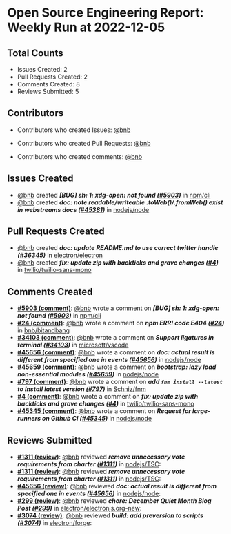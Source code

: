 # Open Source Engineering Report: Weekly Run at 2022-12-05

## Total Counts

* Issues Created: 2
* Pull Requests Created: 2
* Comments Created: 8
* Reviews Submitted: 5

## Contributors

* Contributors who created Issues: [@bnb](https://github.com/bnb)

* Contributors who created Pull Requests: [@bnb](https://github.com/bnb)

* Contributors who created comments: [@bnb](https://github.com/bnb)

## Issues Created

* [@bnb](https://github.com/bnb) created _**[BUG] sh: 1: xdg-open: not found ([#5903](https://github.com/npm/cli/issues/5903))**_ in [npm/cli](https://github.com/npm/cli)
* [@bnb](https://github.com/bnb) created _**doc: note readable/writeable .toWeb()/.fromWeb() exist in webstreams docs ([#45381](https://github.com/nodejs/node/issues/45381))**_ in [nodejs/node](https://github.com/nodejs/node)

## Pull Requests Created

* [@bnb](https://github.com/bnb) created _**doc: update README.md to use correct twitter handle ([#36345](https://github.com/electron/electron/pull/36345))**_ in [electron/electron](https://github.com/electron/electron)
* [@bnb](https://github.com/bnb) created _**fix: update zip with backticks and grave changes ([#4](https://github.com/twilio/twilio-sans-mono/pull/4))**_ in [twilio/twilio-sans-mono](https://github.com/twilio/twilio-sans-mono)

## Comments Created

* **[#5903 (comment)](https://github.com/npm/cli/issues/5903#issuecomment-1330159331)**: [@bnb](https://github.com/bnb) wrote a comment on _**[BUG] sh: 1: xdg-open: not found ([#5903](https://github.com/npm/cli/issues/5903))**_ in [npm/cli](https://github.com/npm/cli)
* **[#24 (comment)](https://github.com/bnb/bitandbang/issues/24#issuecomment-1330153539)**: [@bnb](https://github.com/bnb) wrote a comment on _**npm ERR! code E404 ([#24](https://github.com/bnb/bitandbang/issues/24))**_ in [bnb/bitandbang](https://github.com/bnb/bitandbang)
* **[#34103 (comment)](https://github.com/microsoft/vscode/issues/34103#issuecomment-1330147749)**: [@bnb](https://github.com/bnb) wrote a comment on _**Support ligatures in terminal ([#34103](https://github.com/microsoft/vscode/issues/34103))**_ in [microsoft/vscode](https://github.com/microsoft/vscode)
* **[#45656 (comment)](https://github.com/nodejs/node/pull/45656#issuecomment-1329429942)**: [@bnb](https://github.com/bnb) wrote a comment on _**doc: actual result is different from specified one in events ([#45656](https://github.com/nodejs/node/pull/45656))**_ in [nodejs/node](https://github.com/nodejs/node)
* **[#45659 (comment)](https://github.com/nodejs/node/pull/45659#issuecomment-1329421077)**: [@bnb](https://github.com/bnb) wrote a comment on _**bootstrap: lazy load non-essential modules ([#45659](https://github.com/nodejs/node/pull/45659))**_ in [nodejs/node](https://github.com/nodejs/node)
* **[#797 (comment)](https://github.com/Schniz/fnm/issues/797#issuecomment-1314371336)**: [@bnb](https://github.com/bnb) wrote a comment on _**add `fnm install --latest` to  Install latest version ([#797](https://github.com/Schniz/fnm/issues/797))**_ in [Schniz/fnm](https://github.com/Schniz/fnm)
* **[#4 (comment)](https://github.com/twilio/twilio-sans-mono/pull/4#issuecomment-1314273692)**: [@bnb](https://github.com/bnb) wrote a comment on _**fix: update zip with backticks and grave changes ([#4](https://github.com/twilio/twilio-sans-mono/pull/4))**_ in [twilio/twilio-sans-mono](https://github.com/twilio/twilio-sans-mono)
* **[#45345 (comment)](https://github.com/nodejs/node/issues/45345#issuecomment-1307986984)**: [@bnb](https://github.com/bnb) wrote a comment on _**Request for large-runners on Github CI ([#45345](https://github.com/nodejs/node/issues/45345))**_ in [nodejs/node](https://github.com/nodejs/node)

## Reviews Submitted

* **[#1311 (review)](https://github.com/nodejs/TSC/pull/1311#pullrequestreview-1198049147)**: [@bnb](https://github.com/bnb) reviewed _**remove unnecessary vote requirements from charter ([#1311](https://github.com/nodejs/TSC/pull/1311))**_ in [nodejs/TSC](https://github.com/nodejs/TSC): 
* **[#1311 (review)](https://github.com/nodejs/TSC/pull/1311#pullrequestreview-1198049147)**: [@bnb](https://github.com/bnb) reviewed _**remove unnecessary vote requirements from charter ([#1311](https://github.com/nodejs/TSC/pull/1311))**_ in [nodejs/TSC](https://github.com/nodejs/TSC): 
* **[#45656 (review)](https://github.com/nodejs/node/pull/45656#pullrequestreview-1196187376)**: [@bnb](https://github.com/bnb) reviewed _**doc: actual result is different from specified one in events ([#45656](https://github.com/nodejs/node/pull/45656))**_ in [nodejs/node](https://github.com/nodejs/node): 
* **[#299 (review)](https://github.com/electron/electronjs.org-new/pull/299#pullrequestreview-1188942594)**: [@bnb](https://github.com/bnb) reviewed _**chore: December Quiet Month Blog Post ([#299](https://github.com/electron/electronjs.org-new/pull/299))**_ in [electron/electronjs.org-new](https://github.com/electron/electronjs.org-new): 
* **[#3074 (review)](https://github.com/electron/forge/pull/3074#pullrequestreview-1180041195)**: [@bnb](https://github.com/bnb) reviewed _**build: add preversion to scripts ([#3074](https://github.com/electron/forge/pull/3074))**_ in [electron/forge](https://github.com/electron/forge): 